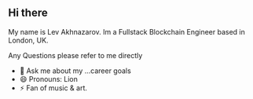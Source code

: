 ## Hi there
My name is Lev Akhnazarov. 
Im a Fullstack Blockchain Engineer based in London, UK.


Any Questions please refer to me directly

- 💬 Ask me about my ...career goals
- 😄 Pronouns: Lion
- ⚡ Fan of music & art.
<!--
**lionakhnazarov/lionakhnazarov** is a ✨ _special_ ✨ repository because its `README.md` (this file) appears on your GitHub profile.

Here are some ideas to get you started:

- 🔭 I’m currently working on ...
- 🌱 I’m currently learning ...
- 👯 I’m looking to collaborate on ...
- 🤔 I’m looking for help with ...
- 💬 Ask me about ...
- 📫 How to reach me: ...
- 😄 Pronouns: ...
- ⚡ Fun fact: ...
-->
